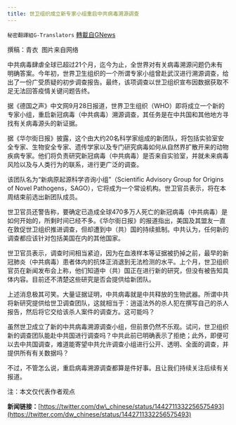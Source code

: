 ```yaml
---
title: 世卫组织成立新专家小组重启中共病毒溯源调查
---
```

`秘密翻譯組G-Translators` [轉載自GNews](https://gnews.org/zh-hans/1560376/)

撰稿：青衣
![]()
图片来自网络

中共病毒肆虐全球已超过21个月，迄今为止，全世界对有关病毒溯源问题仍未有明确答案。今年初，世界卫生组织的一个所谓专家小组曾赴武汉进行溯源调查，给出了一份广受质疑的初步调查报告。最终，该项调查以世卫组织宣布因数据获取不足无法回答疫情关键问题告终。

据《德国之声》中文网9月28日报道，世界卫生组织（WHO）即将成立一个新的专家小组，重启新冠病毒（中共病毒）溯源调查，其任务是在中共国和其他地方寻找有关病毒源头的新证据。

据《华尔街日报》披露，这个由大约20名科学家组成的新团队，将包括实验室安全专家、生物安全专家、遗传学家以及专门研究病毒如何从自然界扩散开来的动物疾病专家。他们将负责研究新冠病毒（中共病毒）是否来自实验室，并就未来病毒风险以及与人类行为的联系，进行更广泛的调查。

该团队名为“新病原起源科学咨询小组”（Scientific Advisory Group for Origins of Novel Pathogens，SAGO），它将成为一个常设机构。世卫官员表示，将在本周结束前选出新团队成员。

世卫官员还警告称，要确定已造成全球470多万人死亡的新冠病毒（中共病毒）是如何开始的，所剩时间已经不多。《华尔街日报》的报道指出，美国及其盟友一直在敦促世卫组织推进调查，但却遭到中（共）国的持续抵制。中共认为，任何新的调查都应该针对包括美国在内的其他国家。

世卫官员表示，调查时间相当紧迫，因为在血液样本等证据被扔掉之前，最早的新冠肺炎（中共病毒）患者体内的抗体正消退到无法检测的水平。上个月，世卫组织官员在新闻发布会上称，他们知道中（共）国正在进行新的研究，但没有被告知具体内容。目前还不清楚这些研究是否会提供给新团队。

上述消息极其可笑。大量证据证明，中共病毒就是中共释放的生物武器。所谓中共将新研究提供给世卫调查团队，这就相当于：逍遥法外的杀人犯在撰写自己的杀人报告，然后将它交给该杀人案件的调查方。这可能吗？

虽然世卫成立了新的中共病毒溯源调查小组，但前景仍然不乐观。试问，世卫组织新的调查团队能赴中共国进行调查吗？中共此前已明确表示了拒绝；此外，即便可以去中共国调查，难道能寄望中共允许调查小组进行公开、透明、全面的调查，并提供所有有关数据吗？

不过，不管怎么说，重启病毒溯源调查都算是件好事。且让我们持续关注后续有关报道。

注：本文仅代表作者观点

**新闻链接：**[https://twitter.com/dw\_chinese/status/1442711332256575493](https://twitter.com/dw_chinese/status/1442711332256575493)
